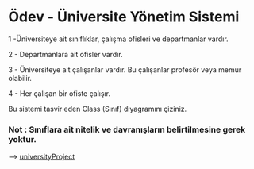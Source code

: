 # Ödev - Üniversite Yönetim Sistemi

1 -Üniversiteye ait sınıflıklar, çalışma ofisleri ve departmanlar vardır.

2 - Departmanlara ait ofisler vardır.

3 - Üniversiteye ait çalışanlar vardır. Bu çalışanlar profesör veya memur olabilir.

4 - Her çalışan bir ofiste çalışır.

Bu sistemi tasvir eden Class (Sınıf) diyagramını çiziniz.

### Not : Sınıflara ait nitelik ve davranışların belirtilmesine gerek yoktur.

--> [universityProject](https://github.com/kayamuhammet/PatikaDev_Java101/blob/master/OOP-PatikaDev/universityProject.png)
